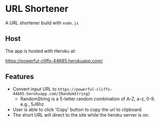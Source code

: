 # URL Shortener
A URL shortener build with `node.js`

## Host
The app is hosted with Heroku at:

https://powerful-cliffs-44685.herokuapp.com/


## Features
- Convert input URL to `https://powerful-cliffs-44685.herokuapp.com/{RandomString}`
  - RandomString is a 5-letter random combination of A-Z, a-z, 0-9. e.g., 5J6hz
- User is able to click 'Copy' button to copy the url to clipboard
- The short URL will direct to the site while the heroku server is on.
